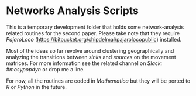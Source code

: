 # Networks Analysis Scripts

This is a temporary development folder that holds some network-analysis related routines for the second paper. Please take note that they require _PajaroLoco_ (https://bitbucket.org/chipdelmal/pajarolocopublic) installed.

Most of the ideas so far revolve around clustering geographically and analyzing the transitions between _sinks_ and _sources_ on the movement matrices. For more information see the related channel on *Slack: #mosypopdyn* or drop me a line.

For now, all the routines are coded in _Mathematica_ but they will be ported to *R* or *Python* in the future.
